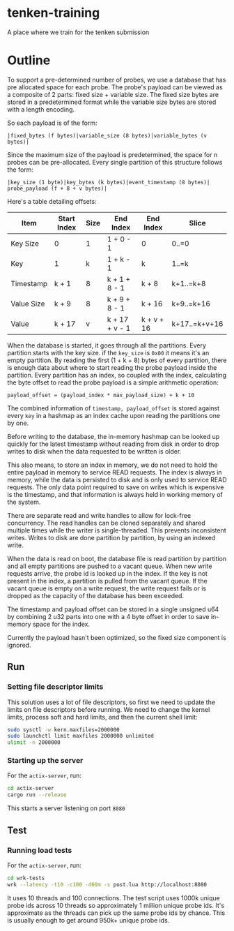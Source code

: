 # tenken-training
A place where we train for the tenken submission

# Outline

To support a pre-determined number of probes, we use a database that has pre
allocated space for each probe. The probe's payload can be viewed as a composite
of 2 parts: fixed size + variable size. The fixed size bytes are stored in a
predetermined format while the variable size bytes are stored with a length
encoding.

So each payload is of the form:

`|fixed_bytes (f bytes)|variable_size (8 bytes)|variable_bytes (v bytes)|`

Since the maximum size of the payload is predetermined, the space for n probes
can be pre-allocated. Every single partition of this structure follows the form:

`|key_size (1 byte)|key_bytes (k bytes)|event_timestamp (8 bytes)| probe_payload (f + 8 + v bytes)|`

Here's a table detailing offsets:

| Item       | Start Index | Size | End Index      | End Index  | Slice        |
|------------|-------------|------|----------------|------------|--------------|
| Key Size   | 0           | 1    | 1 + 0 - 1      | 0          | 0..=0         |
| Key        | 1           | k    | 1 + k - 1      | k          | 1..=k         |
| Timestamp  | k + 1       | 8    | k + 1 + 8 - 1  | k + 8      | k+1..=k+8     |
| Value Size | k + 9       | 8    | k + 9 + 8 - 1  | k + 16     | k+9..=k+16    |
| Value      | k + 17      | v    | k + 17 + v - 1 | k + v + 16 | k+17..=k+v+16 |

When the database is started, it goes through all the partitions. Every
partition starts with the key size. if the `key_size` is `0x00` it means it's an
empty partition. By reading the first (1 + k + 8) bytes of every partition,
there is enough data about where to start reading the probe payload inside the
partition. Every partition has an index, so coupled with the index, calculating
the byte offset to read the probe payload is a simple arithmetic operation:

`payload_offset = (payload_index * max_payload_size) + k + 10`

The combined information of `timestamp, payload_offset` is stored against every
`key` in a hashmap as an index cache upon reading the partitions one by one.

Before writing to the database, the in-memory hashmap can be looked up quickly
for the latest timestamp without reading from disk in order to drop writes to
disk when the data requested to be written is older.

This also means, to store an index in memory, we do not need to hold the entire
payload in memory to service READ requests. The index is always in memory, while
the data is persisted to disk and is only used to service READ requests. The
only data point required to save on writes which is expensive is the timestamp,
and that information is always held in working memory of the system.

There are separate read and write handles to allow for lock-free concurrency.
The read handles can be cloned separately and shared multiple times while the
writer is single-threaded. This prevents inconsistent writes. Writes to disk are
done partition by partition, by using an indexed write.

When the data is read on boot, the database file is read partition by partition
and all empty partitions are pushed to a vacant queue. When new write requests
arrive, the probe id is looked up in the index. If the key is not present in the
index, a partition is pulled from the vacant queue. If the vacant queue is empty
on a write request, the write request fails or is dropped as the capacity of the
database has been exceeded.

The timestamp and payload offset can be stored in a single unsigned u64 by
combining 2 u32 parts into one with a 4 byte offset in order to save in-memory
space for the index.

Currently the payload hasn't been optimized, so the fixed size component is
ignored.

## Run

### Setting file descriptor limits

This solution uses a lot of file descriptors, so first we need to update the
limits on file descriptors before running. We need to change the kernel limits,
process soft and hard limits, and then the current shell limit:
```sh
sudo sysctl -w kern.maxfiles=2000000
sudo launchctl limit maxfiles 2000000 unlimited
ulimit -n 2000000
```

### Starting up the server

For the `actix-server`, run:
```sh
cd actix-server
cargo run --release
```
This starts a server listening on port `8080`

## Test

### Running load tests

For the `actix-server`, run:
```sh
cd wrk-tests
wrk --latency -t10 -c100 -d60m -s post.lua http://localhost:8080
```
It uses 10 threads and 100 connections. The test script uses 1000k unique probe
ids across 10 threads so approximately 1 million unique probe ids. It's
approximate as the threads can pick up the same probe ids by chance. This is
usually enough to get around 950k+ unique probe ids.
